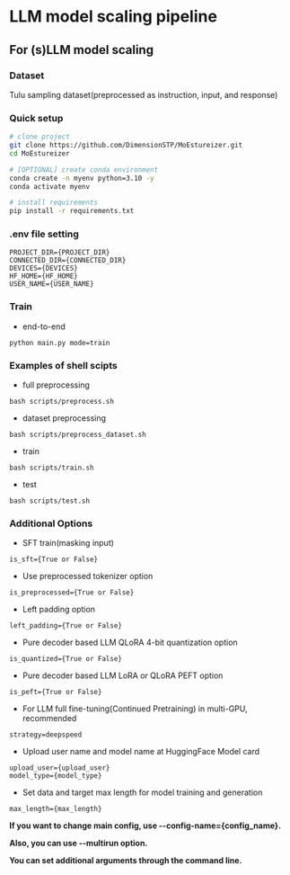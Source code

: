 # LLM model scaling pipeline

## For (s)LLM model scaling

### Dataset

Tulu sampling dataset(preprocessed as instruction, input, and response)

### Quick setup

```bash
# clone project
git clone https://github.com/DimensionSTP/MoEstureizer.git
cd MoEstureizer

# [OPTIONAL] create conda environment
conda create -n myenv python=3.10 -y
conda activate myenv

# install requirements
pip install -r requirements.txt
```

### .env file setting

```shell
PROJECT_DIR={PROJECT_DIR}
CONNECTED_DIR={CONNECTED_DIR}
DEVICES={DEVICES}
HF_HOME={HF_HOME}
USER_NAME={USER_NAME}
```

### Train

* end-to-end

```shell
python main.py mode=train
```

### Examples of shell scipts

* full preprocessing

```shell
bash scripts/preprocess.sh
```

* dataset preprocessing

```shell
bash scripts/preprocess_dataset.sh
```

* train

```shell
bash scripts/train.sh
```

* test

```shell
bash scripts/test.sh
```

### Additional Options

* SFT train(masking input)

```shell
is_sft={True or False}
```

* Use preprocessed tokenizer option

```shell
is_preprocessed={True or False}
```

* Left padding option

```shell
left_padding={True or False}
```

* Pure decoder based LLM QLoRA 4-bit quantization option

```shell
is_quantized={True or False}
```

* Pure decoder based LLM LoRA or QLoRA PEFT option

```shell
is_peft={True or False}
```

* For LLM full fine-tuning(Continued Pretraining) in multi-GPU, recommended

```shell
strategy=deepspeed
```

* Upload user name and model name at HuggingFace Model card

```shell
upload_user={upload_user} 
model_type={model_type}
```

* Set data and target max length for model training and generation

```shell
max_length={max_length} 
```

__If you want to change main config, use --config-name={config_name}.__

__Also, you can use --multirun option.__

__You can set additional arguments through the command line.__
